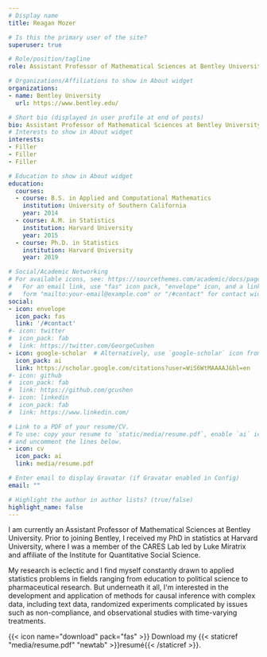 ```yaml
---
# Display name
title: Reagan Mozer

# Is this the primary user of the site?
superuser: true

# Role/position/tagline
role: Assistant Professor of Mathematical Sciences at Bentley University

# Organizations/Affiliations to show in About widget
organizations:
- name: Bentley University
  url: https://www.bentley.edu/

# Short bio (displayed in user profile at end of posts)
bio: Assistant Professor of Mathematical Sciences at Bentley University.
# Interests to show in About widget
interests:
- Filler
- Filler
- Filler

# Education to show in About widget
education:
  courses:
  - course: B.S. in Applied and Computational Mathematics
    institution: University of Southern California
    year: 2014
  - course: A.M. in Statistics
    institution: Harvard University
    year: 2015
  - course: Ph.D. in Statistics
    institution: Harvard University
    year: 2019

# Social/Academic Networking
# For available icons, see: https://sourcethemes.com/academic/docs/page-builder/#icons
#   For an email link, use "fas" icon pack, "envelope" icon, and a link in the
#   form "mailto:your-email@example.com" or "/#contact" for contact widget.
social:
- icon: envelope
  icon_pack: fas
  link: '/#contact'
#- icon: twitter
#  icon_pack: fab
#  link: https://twitter.com/GeorgeCushen
- icon: google-scholar  # Alternatively, use `google-scholar` icon from `ai` icon pack
  icon_pack: ai
  link: https://scholar.google.com/citations?user=WiS6WtMAAAAJ&hl=en
#- icon: github
#  icon_pack: fab
#  link: https://github.com/gcushen
#- icon: linkedin
#  icon_pack: fab
#  link: https://www.linkedin.com/

# Link to a PDF of your resume/CV.
# To use: copy your resume to `static/media/resume.pdf`, enable `ai` icons in `params.toml`,
# and uncomment the lines below.
- icon: cv
  icon_pack: ai
  link: media/resume.pdf

# Enter email to display Gravatar (if Gravatar enabled in Config)
email: ""

# Highlight the author in author lists? (true/false)
highlight_name: false
---
```


I am currently an Assistant Professor of Mathematical Sciences at Bentley University. Prior to joining Bentley, I received my PhD in statistics at Harvard University, where I was a member of the CARES Lab led by Luke Miratrix and affiliate of the Institute for Quantitative Social Science.

My research is eclectic and I find myself constantly drawn to applied statistics problems in fields ranging from education to political science to pharmaceutical research. But underneath it all, I'm interested in the development and application of methods for causal inference with complex data, including text data, randomized experiments complicated by issues such as non-compliance, and observational studies with time-varying treatments.

{{< icon name="download" pack="fas" >}} Download my {{< staticref "media/resume.pdf" "newtab" >}}resumé{{< /staticref >}}.
